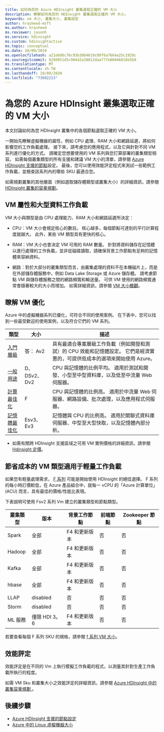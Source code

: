 ```yaml
---
title: 如何為您的 Azure HDInsight 叢集選取正確的 VM 大小
description: 瞭解如何為您的 HDInsight 叢集選取正確的 VM 大小。
keywords: vm 大小, 叢集大小, 叢集設定
author: hrasheed-msft
ms.author: hrasheed
ms.reviewer: jasonh
ms.service: hdinsight
ms.custom: hdinsightactive
ms.topic: conceptual
ms.date: 10/09/2019
ms.openlocfilehash: a21e8d6c76c93b3084619c09f6a7664a25c1929c
ms.sourcegitcommit: 829d951d5c90442a38012daaf77e86046018e5b9
ms.translationtype: MT
ms.contentlocale: zh-TW
ms.lasthandoff: 10/09/2020
ms.locfileid: "73682213"
---
```

# <a name="selecting-the-right-vm-size-for-your-azure-hdinsight-cluster"></a>為您的 Azure HDInsight 叢集選取正確的 VM 大小

本文討論如何為您 HDInsight 叢集中的各個節點選取正確的 VM 大小。 

一開始先瞭解虛擬機器的屬性，例如 CPU 處理、RAM 大小和網路延遲，將如何影響您的工作負載處理。 接下來，請考慮您的應用程式，以及它與針對不同 VM 系列進行優化的方式。 請確定您想要使用的 VM 系列與您打算部署的叢集類型相容。 如需每個叢集類型的所有支援和建議 VM 大小的清單，請參閱 [Azure HDInsight 支援的節點](hdinsight-supported-node-configuration.md)設定。 最後，您可以使用效能評定程式來測試一些範例工作負載，並檢查該系列內的哪些 SKU 最適合您。

如需規劃叢集的其他層面（例如選取儲存體類型或叢集大小）的詳細資訊，請參閱 [HDInsight 叢集的容量規劃](hdinsight-capacity-planning.md)。

## <a name="vm-properties-and-big-data-workloads"></a>VM 屬性和大型資料工作負載

VM 大小與類型是由 CPU 處理能力、RAM 大小和網路延遲所決定：

- CPU：VM 大小會規定核心的數目。 核心越多，每個節點可達到的平行計算程度就越大。 此外，某些 VM 類型具有更快的核心。

- RAM：VM 大小也會決定 VM 可用的 RAM 數量。 針對將資料儲存在記憶體以進行處理的工作負載，並非從磁碟讀取，請確保背景工作節點有足夠的記憶體來容納資料。

- 網路：對於大部分的叢集類型而言，由叢集處理的資料不在本機磁片上，而是在外部儲存體服務中，例如 Data Lake Storage 或 Azure 儲存體。 請考慮節點 VM 與儲存體服務之間的網路頻寬和輸送量。 可供 VM 使用的網路頻寬通常會隨著較大的大小而增加。 如需詳細資訊，請參閱 [VM 大小概觀](https://docs.microsoft.com/azure/virtual-machines/linux/sizes)。

## <a name="understanding-vm-optimization"></a>瞭解 VM 優化

Azure 中的虛擬機器系列已優化，可符合不同的使用案例。 在下表中，您可以找到一些最受歡迎的使用案例，以及符合它們的 VM 系列。

| 類型                     | 大小           |    描述       |
|--------------------------|-------------------|------------------------------------------------------------------------------------------------------------------------------------|
| [入門層級](../virtual-machines/linux/sizes-general.md)          | 答： Av2  | 具有最適合專案層級工作負載（例如開發和測試）的 CPU 效能和記憶體設定。 它們是經濟實惠的，可提供低成本的選項來開始使用 Azure。 |
| [一般用途](../virtual-machines/linux/sizes-general.md)          | D、DSv2、Dv2  | CPU 與記憶體的比例平均。 適用於測試和開發、小型至中型資料庫，以及低至中流量 Web 伺服器。 |
| [計算最佳化](../virtual-machines/linux/sizes-compute.md)        | F           | CPU 與記憶體的比例高。 適用於中流量 Web 伺服器、網路設備、批次處理，以及應用程式伺服器。        |
| [記憶體最佳化](../virtual-machines/linux/sizes-memory.md)         | Esv3、Ev3  | 記憶體與 CPU 的比例高。 適用於關聯式資料庫伺服器、中型至大型快取，以及記憶體內部分析。                 |

- 如需有關跨 HDInsight 支援區域之可用 VM 實例價格的詳細資訊，請參閱 [Hdinsight 定價](https://azure.microsoft.com/pricing/details/hdinsight/)。

## <a name="cost-saving-vm-types-for-light-workloads"></a>節省成本的 VM 類型適用于輕量工作負載

如果您有輕量處理需求， [F 系列](https://azure.microsoft.com/blog/f-series-vm-size/) 可能是開始使用 HDInsight 的絕佳選擇。 F 系列的每小時訂價較低，在 Azure 產品組合中，就每一 vCPU 的「Azure 計算單位」(ACU) 而言，具有最佳的價格/性能比表現。

下表說明可使用 Fsv2 系列 Vm 建立的叢集類型和節點類型。

| 叢集類型 | 版本 | 背景工作節點 | 前端節點 | Zookeeper 節點 |
|---|---|---|---|---|
| Spark | 全部 | F4 和更新版本 | 否 | 否 |
| Hadoop | 全部 | F4 和更新版本 | 否 | 否 |
| Kafka | 全部 | F4 和更新版本 | 否 | 否 |
| hbase | 全部 | F4 和更新版本 | 否 | 否 |
| LLAP | disabled | 否 | 否 | 否 |
| Storm | disabled | 否 | 否 | 否 |
| ML 服務 | 僅限 HDI 3。6 | F4 和更新版本 | 否 | 否 |

若要查看每個 F 系列 SKU 的規格，請參閱 [f 系列 VM 大小](https://azure.microsoft.com/blog/f-series-vm-size/)。

## <a name="benchmarking"></a>效能評定

效能評定是在不同的 Vm 上執行模擬工作負載的程式，以測量其針對生產工作負載所執行的程度。 

如需 VM Sku 和叢集大小之效能評定的詳細資訊，請參閱 [Azure HDInsight 中的叢集容量規劃 ](hdinsight-capacity-planning.md#choose-the-vm-size-and-type)。

## <a name="next-steps"></a>後續步驟

- [Azure HDInsight 支援的節點設定](hdinsight-supported-node-configuration.md)
- [Azure 中的 Linux 虛擬機器大小](../virtual-machines/linux/sizes.md)
